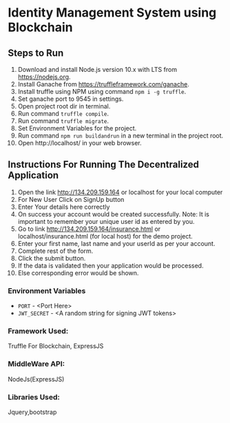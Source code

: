 # Identity Management System using Blockchain

## Steps to Run

1. Download and install Node.js version 10.x with LTS from https://nodejs.org.
2. Install Ganache from https://truffleframework.com/ganache.
3. Install truffle using NPM using command `npm i -g truffle`.
4. Set ganache port to 9545 in settings.
5. Open project root dir in terminal.
6. Run command `truffle compile`.
7. Run command `truffle migrate`.
8. Set Environment Variables for the project.
9. Run command `npm run buildandrun` in a new terminal in the project root.
10. Open http://localhost/ in your web browser.

## Instructions For Running The Decentralized Application

1. Open the link http://134.209.159.164 or localhost for your local computer
2. For New User Click on SignUp button
3. Enter Your details here correctly
4. On success your account would be created successfully.
  Note: It is important to remember your unique user id as entered by you.
5. Go to link http://134.209.159.164/insurance.html or localhost/insurance.html (for local host) for the demo project.
6. Enter your first name, last name and your userId as per your account.
7. Complete rest of the form.
8. Click the submit button.
9. If the data is validated then your application would be processed.
10. Else corresponding error would be shown.

### Environment Variables
- `PORT` - \<Port Here>
- `JWT_SECRET` - \<A random string for signing JWT tokens>

### Framework Used: 
Truffle For Blockchain, ExpressJS
                
### MiddleWare API: 
NodeJs(ExpressJS)

### Libraries Used: 
Jquery,bootstrap
